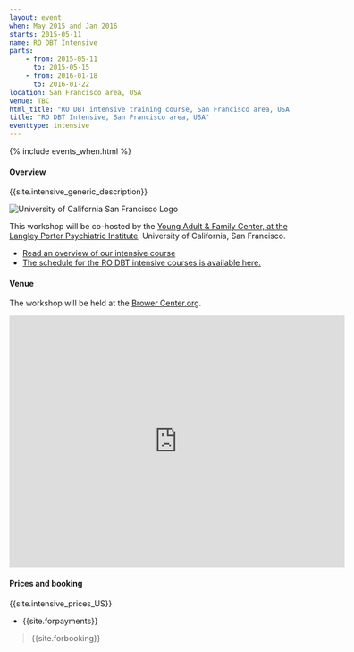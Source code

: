 ```yaml
---
layout: event
when: May 2015 and Jan 2016
starts: 2015-05-11
name: RO DBT Intensive
parts:
    - from: 2015-05-11
      to: 2015-05-15
    - from: 2016-01-18
      to: 2016-01-22
location: San Francisco area, USA
venue: TBC
html_title: "RO DBT intensive training course, San Francisco area, USA, 2015/6"
title: "RO DBT Intensive, San Francisco area, USA"
eventtype: intensive
---
```



{% include events_when.html %}


#### Overview

{{site.intensive_generic_description}}

![University of California San Francisco Logo](http://psych.ucsf.edu/images/ucsf_logo.gif)

This workshop will be co-hosted by the [Young Adult & Family Center, at the Langley Porter Psychiatric Institute](http://psych.ucsf.edu/lpphc.aspx?id=5041), University of California, San Francisco.


- [Read an overview of our intensive course](/training/intensive.html)
- [The schedule for the RO DBT intensive courses is available here.](/training/intensive/timetable.html)




#### Venue

The workshop will be held at the [Brower Center.org](www.browercenter.org).

<iframe src="https://www.google.com/maps/embed?pb=!1m18!1m12!1m3!1d1574.8069533178996!2d-122.26593773613772!3d37.86932347891966!2m3!1f0!2f0!3f0!3m2!1i1024!2i768!4f13.1!3m3!1m2!1s0x80857e9d9bdf2f6f%3A0x2efec95e16037f2!2sThe+David+Brower+Center!5e0!3m2!1sen!2s!4v1411550035439" width="600" height="450" frameborder="0" style="border:0"></iframe>



#### Prices and booking


{{site.intensive_prices_US}}
- {{site.forpayments}}

> {{site.forbooking}}



